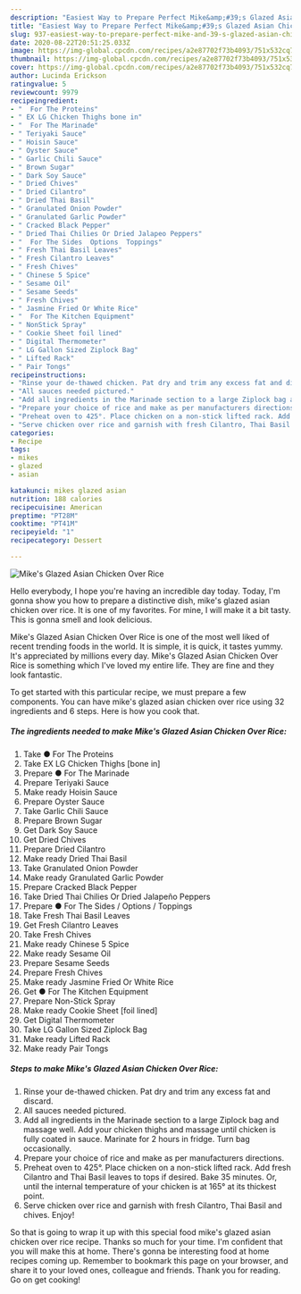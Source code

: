 ```yaml
---
description: "Easiest Way to Prepare Perfect Mike&amp;#39;s Glazed Asian Chicken Over Rice"
title: "Easiest Way to Prepare Perfect Mike&amp;#39;s Glazed Asian Chicken Over Rice"
slug: 937-easiest-way-to-prepare-perfect-mike-and-39-s-glazed-asian-chicken-over-rice
date: 2020-08-22T20:51:25.033Z
image: https://img-global.cpcdn.com/recipes/a2e87702f73b4093/751x532cq70/mikes-glazed-asian-chicken-over-rice-recipe-main-photo.jpg
thumbnail: https://img-global.cpcdn.com/recipes/a2e87702f73b4093/751x532cq70/mikes-glazed-asian-chicken-over-rice-recipe-main-photo.jpg
cover: https://img-global.cpcdn.com/recipes/a2e87702f73b4093/751x532cq70/mikes-glazed-asian-chicken-over-rice-recipe-main-photo.jpg
author: Lucinda Erickson
ratingvalue: 5
reviewcount: 9979
recipeingredient:
- "  For The Proteins"
- " EX LG Chicken Thighs bone in"
- "  For The Marinade"
- " Teriyaki Sauce"
- " Hoisin Sauce"
- " Oyster Sauce"
- " Garlic Chili Sauce"
- " Brown Sugar"
- " Dark Soy Sauce"
- " Dried Chives"
- " Dried Cilantro"
- " Dried Thai Basil"
- " Granulated Onion Powder"
- " Granulated Garlic Powder"
- " Cracked Black Pepper"
- " Dried Thai Chilies Or Dried Jalapeo Peppers"
- "  For The Sides  Options  Toppings"
- " Fresh Thai Basil Leaves"
- " Fresh Cilantro Leaves"
- " Fresh Chives"
- " Chinese 5 Spice"
- " Sesame Oil"
- " Sesame Seeds"
- " Fresh Chives"
- " Jasmine Fried Or White Rice"
- "  For The Kitchen Equipment"
- " NonStick Spray"
- " Cookie Sheet foil lined"
- " Digital Thermometer"
- " LG Gallon Sized Ziplock Bag"
- " Lifted Rack"
- " Pair Tongs"
recipeinstructions:
- "Rinse your de-thawed chicken. Pat dry and trim any excess fat and discard."
- "All sauces needed pictured."
- "Add all ingredients in the Marinade section to a large Ziplock bag and massage well. Add your chicken thighs and massage until chicken is fully coated in sauce. Marinate for 2 hours in fridge. Turn bag occasionally."
- "Prepare your choice of rice and make as per manufacturers directions."
- "Preheat oven to 425°. Place chicken on a non-stick lifted rack. Add fresh Cilantro and Thai Basil leaves to tops if desired. Bake 35 minutes. Or, until the internal temperature of your chicken is at 165° at its thickest point."
- "Serve chicken over rice and garnish with fresh Cilantro, Thai Basil and chives. Enjoy!"
categories:
- Recipe
tags:
- mikes
- glazed
- asian

katakunci: mikes glazed asian 
nutrition: 188 calories
recipecuisine: American
preptime: "PT28M"
cooktime: "PT41M"
recipeyield: "1"
recipecategory: Dessert

---
```



![Mike&#39;s Glazed Asian Chicken Over Rice](https://img-global.cpcdn.com/recipes/a2e87702f73b4093/751x532cq70/mikes-glazed-asian-chicken-over-rice-recipe-main-photo.jpg)

Hello everybody, I hope you're having an incredible day today. Today, I'm gonna show you how to prepare a distinctive dish, mike&#39;s glazed asian chicken over rice. It is one of my favorites. For mine, I will make it a bit tasty. This is gonna smell and look delicious.



Mike&#39;s Glazed Asian Chicken Over Rice is one of the most well liked of recent trending foods in the world. It is simple, it is quick, it tastes yummy. It's appreciated by millions every day. Mike&#39;s Glazed Asian Chicken Over Rice is something which I've loved my entire life. They are fine and they look fantastic.


To get started with this particular recipe, we must prepare a few components. You can have mike&#39;s glazed asian chicken over rice using 32 ingredients and 6 steps. Here is how you cook that.

<!--inarticleads1-->

##### The ingredients needed to make Mike&#39;s Glazed Asian Chicken Over Rice:

1. Take  ● For The Proteins
1. Take  EX LG Chicken Thighs [bone in]
1. Prepare  ● For The Marinade
1. Prepare  Teriyaki Sauce
1. Make ready  Hoisin Sauce
1. Prepare  Oyster Sauce
1. Take  Garlic Chili Sauce
1. Prepare  Brown Sugar
1. Get  Dark Soy Sauce
1. Get  Dried Chives
1. Prepare  Dried Cilantro
1. Make ready  Dried Thai Basil
1. Take  Granulated Onion Powder
1. Make ready  Granulated Garlic Powder
1. Prepare  Cracked Black Pepper
1. Take  Dried Thai Chilies Or Dried Jalapeño Peppers
1. Prepare  ● For The Sides / Options / Toppings
1. Take  Fresh Thai Basil Leaves
1. Get  Fresh Cilantro Leaves
1. Take  Fresh Chives
1. Make ready  Chinese 5 Spice
1. Make ready  Sesame Oil
1. Prepare  Sesame Seeds
1. Prepare  Fresh Chives
1. Make ready  Jasmine Fried Or White Rice
1. Get  ● For The Kitchen Equipment
1. Prepare  Non-Stick Spray
1. Make ready  Cookie Sheet [foil lined]
1. Get  Digital Thermometer
1. Take  LG Gallon Sized Ziplock Bag
1. Make ready  Lifted Rack
1. Make ready  Pair Tongs




<!--inarticleads2-->

##### Steps to make Mike&#39;s Glazed Asian Chicken Over Rice:

1. Rinse your de-thawed chicken. Pat dry and trim any excess fat and discard.
1. All sauces needed pictured.
1. Add all ingredients in the Marinade section to a large Ziplock bag and massage well. Add your chicken thighs and massage until chicken is fully coated in sauce. Marinate for 2 hours in fridge. Turn bag occasionally.
1. Prepare your choice of rice and make as per manufacturers directions.
1. Preheat oven to 425°. Place chicken on a non-stick lifted rack. Add fresh Cilantro and Thai Basil leaves to tops if desired. Bake 35 minutes. Or, until the internal temperature of your chicken is at 165° at its thickest point.
1. Serve chicken over rice and garnish with fresh Cilantro, Thai Basil and chives. Enjoy!




So that is going to wrap it up with this special food mike&#39;s glazed asian chicken over rice recipe. Thanks so much for your time. I'm confident that you will make this at home. There's gonna be interesting food at home recipes coming up. Remember to bookmark this page on your browser, and share it to your loved ones, colleague and friends. Thank you for reading. Go on get cooking!
